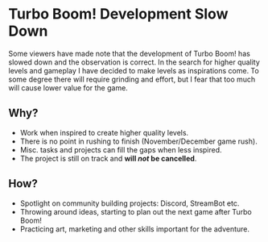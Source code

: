 
# Turbo Boom! Development Slow Down

Some viewers have made note that the development of Turbo Boom! has slowed down and the observation is correct. In the search for higher quality levels and gameplay I have decided to make levels as inspirations come. To some degree there will require grinding and effort, but I fear that too much will cause lower value for the game.

## Why?

* Work when inspired to create higher quality levels.
* There is no point in rushing to finish (November/December game rush).
* Misc. tasks and projects can fill the gaps when less inspired.
* The project is still on track and **will _not_ be cancelled**.

## How?

* Spotlight on community building projects: Discord, StreamBot etc.
* Throwing around ideas, starting to plan out the next game after Turbo Boom!
* Practicing art, marketing and other skills important for the adventure.
